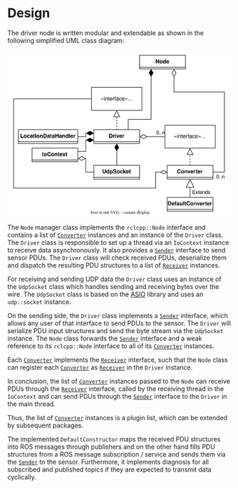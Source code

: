 # Design

The driver node is written modular and extendable as shown in the following simplified UML class
diagram:

![Simplified UML class diagram](media/driver_classes.drawio.svg "Simplified UML class diagram")

The `Node` manager class implements the `rclcpp::Node` interface and contains a list of [`Converter`]
instances and an instance of the `Driver` class. The `Driver` class is responsible to set up a
thread via an `IoContext` instance to receive data asynchronously. It also provides a [`Sender`]
interface to send sensor PDUs. The `Driver` class will check received PDUs, deserialize them and
dispatch the resulting PDU structures to a list of [`Receiver`] instances.

For receiving and sending UDP data the `Driver` class uses an instance of the `UdpSocket` class
which handles sending and receiving bytes over the wire. The `UdpSocket` class is based on the
[ASIO](https://think-async.com/Asio/) library and uses an `udp::socket` instance.

On the sending side, the `Driver` class implements a [`Sender`] interface, which allows any user of
that interface to send PDUs to the sensor. The `Driver` will serialize PDU input structures and send
the byte stream via the `UdpSocket` instance. The `Node` class forwards the [`Sender`] interface and
a weak reference to its `rclcpp::Node` interface to all of its [`Converter`] instances.

Each [`Converter`] implements the
[`Receiver`] interface, such that the
`Node` class can register each [`Converter`] as [`Receiver`] in the `Driver` instance.

In conclusion, the list of [`Converter`] instances passed to the `Node` can receive PDUs through the
[`Receiver`] interface, called by the receiving thread in the `IoContext` and can send PDUs through
the [`Sender`] interface to the `Driver` in the main thread.

Thus, the list of [`Converter`] instances is a plugin list, which can be extended by subsequent
packages.

The implemented `DefaultConstructor` maps the received PDU structures into ROS messages through
publishers and on the other hand fills PDU structures from a ROS message subscription / service and
sends them via the [`Sender`] to the sensor. Furthermore, it implements diagnosis for all subscribed
and published topics if they are expected to transmit data cyclically.

[`Receiver`]:
../include/off_highway_premium_radar_sample/interface/receiver.hpp
[`Sender`]:
../include/off_highway_premium_radar_sample/interface/sender.hpp
[`Converter`]:
../include/off_highway_premium_radar_sample/interface/converter.hpp
